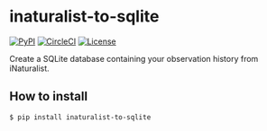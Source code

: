 # inaturalist-to-sqlite

[![PyPI](https://img.shields.io/pypi/v/inaturalist-to-sqlite.svg)](https://pypi.org/project/inaturalist-to-sqlite/)
[![CircleCI](https://circleci.com/gh/dogsheep/inaturalist-to-sqlite.svg?style=svg)](https://circleci.com/gh/dogsheep/inaturalist-to-sqlite)
[![License](https://img.shields.io/badge/license-Apache%202.0-blue.svg)](https://github.com/dogsheep/inaturalist-to-sqlite/blob/master/LICENSE)

Create a SQLite database containing your observation history from iNaturalist.

## How to install

    $ pip install inaturalist-to-sqlite
